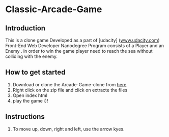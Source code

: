 # Classic-Arcade-Game

## Introduction
This is a clone game Developed as a part of [udacity] (www.udacity.com) Front-End Web Developer Nanodegree Program consists of a Player and an Enemy .  in order to win the game player need to reach the sea without colliding with the enemy.

## How to get started
1. Download or clone the Arcade-Game-clone from [here](https://github.com/AhmadWork/Arcade-Game-clone)
2. Right click on the zip file  and click on extracte the files
3. Open index html 
4. play the game :)!

## Instructions
1. To move up, down, right and left, use the arrow kyes.


